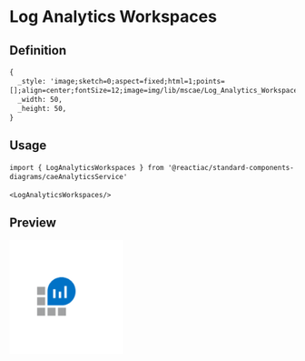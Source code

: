 # Log Analytics Workspaces

## Definition

```
{
  _style: 'image;sketch=0;aspect=fixed;html=1;points=[];align=center;fontSize=12;image=img/lib/mscae/Log_Analytics_Workspaces.svg;strokeColor=none;',
  _width: 50,
  _height: 50,
}
```

## Usage

```
import { LogAnalyticsWorkspaces } from '@reactiac/standard-components-diagrams/caeAnalyticsService'

<LogAnalyticsWorkspaces/>
```

## Preview

<img src="./log-analytics-workspaces.png" width="200"/>
